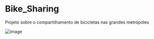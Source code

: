 # Bike_Sharing
Projeto sobre o compartilhamento de bicicletas nas grandes metrópoles 

![image](https://user-images.githubusercontent.com/70785381/172025983-bbb2b810-4eb2-499a-9aff-cec4e3402807.png)


